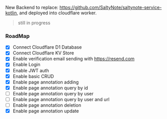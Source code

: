 New Backend to replace: https://github.com/SaltyNote/saltynote-service-kotlin, and deployed into cloudflare worker.

> still in progress

### RoadMap

- [X] Connect Cloudflare D1 Database
- [X] Connect Cloudflare KV Store
- [X] Enable verification email sending with https://resend.com
- [X] Enable Login
- [X] Enable JWT auth
- [X] Enable basic CRUD
- [X] Enable page annotation adding
- [X] Enable page annotation query by id
- [ ] Enable page annotation query by user
- [ ] Enable page annotation query by user and url
- [ ] Enable page annotation deletion
- [X] Enable page annotation update
